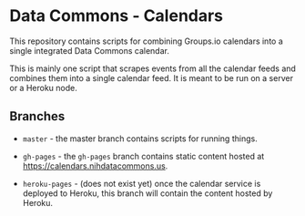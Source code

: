 # Data Commons - Calendars

This repository contains scripts for combining Groups.io 
calendars into a single integrated Data Commons calendar. 

This is mainly one script that scrapes events from all the
calendar feeds and combines them into a single calendar feed.
It is meant to be run on a server or a Heroku node.

## Branches

* `master` - the master branch contains scripts for running things.

* `gh-pages` - the `gh-pages` branch contains static content hosted
  at <https://calendars.nihdatacommons.us>.

* `heroku-pages` - (does not exist yet) once the calendar service is
  deployed to Heroku, this branch will contain the content hosted by Heroku.



